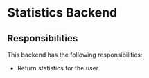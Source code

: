 # Statistics Backend

## Responsibilities

This backend has the following responsibilities:

- Return statistics for the user
